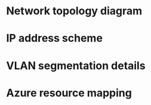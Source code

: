 # Network topology diagram

# IP address scheme

# VLAN segmentation details

# Azure resource mapping
